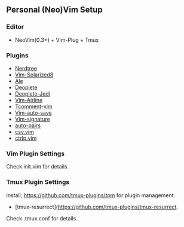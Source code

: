 ## Personal (Neo)Vim Setup

### Editor

* NeoVim(0.3+) + Vim-Plug + Tmux

### Plugins

* [Nerdtree](https://github.com/scrooloose/nerdtree)
* [Vim-Solarized8](https://github.com/lifepillar/vim-solarized8)
* [Ale](https://github.com/w0rp/ale)
* [Deoplete](https://github.com/Shougo/deoplete.nvim)
* [Deoplete-Jedi](https://github.com/zchee/deoplete-jedi)
* [Vim-Airline](https://github.com/vim-airline/vim-airline)
* [Tcomment-vim](https://github.com/tomtom/tcomment_vim)
* [Vim-auto-save](https://github.com/vim-scripts/vim-auto-save)
* [Vim-signature](https://github.com/kshenoy/vim-signature)
* [auto-pairs](https://github.com/jiangmiao/auto-pairs)
* [csv.vim](https://github.com/chrisbra/csv.vim)
* [ctrlp.vim](https://github.com/kien/ctrlp.vim)

### Vim Plugin Settings

Check init.vim for details.

### Tmux Plugin Settings

Install; https://github.com/tmux-plugins/tpm for plugin management.

* [tmux-resurrect](https://github.com/tmux-plugins/tmux-resurrect.

Check .tmux.conf for details.

